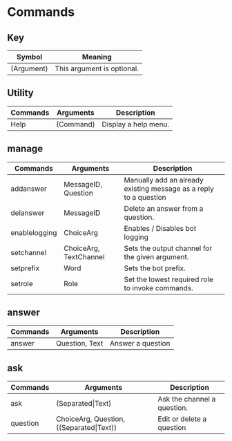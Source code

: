 # Commands

## Key
| Symbol     | Meaning                    |
| ---------- | -------------------------- |
| (Argument) | This argument is optional. |

## Utility
| Commands | Arguments | Description          |
| -------- | --------- | -------------------- |
| Help     | (Command) | Display a help menu. |

## manage
| Commands      | Arguments              | Description                                                       |
| ------------- | ---------------------- | ----------------------------------------------------------------- |
| addanswer     | MessageID, Question    | Manually add an already existing message as a reply to a question |
| delanswer     | MessageID              | Delete an answer from a question.                                 |
| enablelogging | ChoiceArg              | Enables / Disables bot logging                                    |
| setchannel    | ChoiceArg, TextChannel | Sets the output channel for the given argument.                   |
| setprefix     | Word                   | Sets the bot prefix.                                              |
| setrole       | Role                   | Set the lowest required role to invoke commands.                  |

## answer
| Commands | Arguments      | Description       |
| -------- | -------------- | ----------------- |
| answer   | Question, Text | Answer a question |

## ask
| Commands | Arguments                                | Description                 |
| -------- | ---------------------------------------- | --------------------------- |
| ask      | (Separated\|Text)                        | Ask the channel a question. |
| question | ChoiceArg, Question, ((Separated\|Text)) | Edit or delete a question   |


